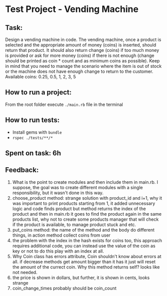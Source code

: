 # Test Project - Vending Machine

## Task:

Design a vending machine in code. The vending machine, once a product is selected and the appropriate amount of money (coins) is inserted, should return that product. It should also return change (coins) if too much money is provided or ask for more money (coins) if there is not enough (change should be printed as coin * count and as minimum coins as possible).
Keep in mind that you need to manage the scenario where the item is out of stock or the machine does not have enough change to return to the customer.
Available coins: 0.25, 0.5, 1, 2, 3, 5

## How to run a project:

From the root folder execute `./main.rb` file in the terminal

## How to run tests:

* Install gems with `bundle`
* `rspec ./tests/**/*`

## Spent on task: 6h

## Feedback:

1. What is the point to create modules and then include them in main.rb. I suppose, the goal was to create different modules with a single responsibility, but it wasn't done in this way.
2. choose_product method:
 strange solution with product_id and i+1, why it was important to print products starting from 1, it added unnecessary logic and code finds product but method returns the index of the product and then in main.rb it goes to find the product again in the same products list, why not to create some products manager that will check if the product is available, to manage product stuck and etc.
3. put_coins method:
    the name of the method and the body do different things, in action method collect coins from user
4. the problem with the index in the hash exists for coins too, this approach requires additional code, you can instead use the value of the coin as key or not to do this play with an index at all.
5. Why Coin class has errors attribute, Coin shouldn't know about errors at all.
    if decrease methods get amount bigger than it has it just will reset the amount of the currect coin. Why this method returns self? looks like not needed.
6. the price is shown in dollars, but further, it is shown in cents, looks strange
7. coin_change_times probably should be coin_count

